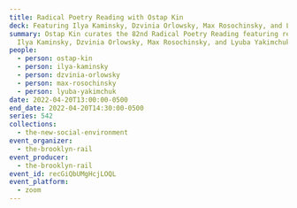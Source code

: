 ```yaml
---
title: Radical Poetry Reading with Ostap Kin
deck: Featuring Ilya Kaminsky, Dzvinia Orlowsky, Max Rosochinsky, and Lyuba Yakimchuk
summary: Ostap Kin curates the 82nd Radical Poetry Reading featuring readings by
  Ilya Kaminsky, Dzvinia Orlowsky, Max Rosochinsky, and Lyuba Yakimchuk.
people:
  - person: ostap-kin
  - person: ilya-kaminsky
  - person: dzvinia-orlowsky
  - person: max-rosochinsky
  - person: lyuba-yakimchuk
date: 2022-04-20T13:00:00-0500
end_date: 2022-04-20T14:30:00-0500
series: 542
collections:
  - the-new-social-environment
event_organizer:
  - the-brooklyn-rail
event_producer:
  - the-brooklyn-rail
event_id: recGiQbUMgHcjLOQL
event_platform:
  - zoom
---
```

